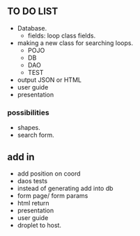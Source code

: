 ## TO DO LIST

-  Database.
    - fields: loop class fields.
- making a new class for searching loops.
    - POJO
    - DB
    - DAO
    - TEST
- output JSON or HTML
- user guide 
- presentation

### possibilities 

- shapes.
- search form.


## add in

- add position on coord
- daos tests
- instead of generating add into db
- form page/ form params
- html return
- presentation
- user guide
- droplet to host.
